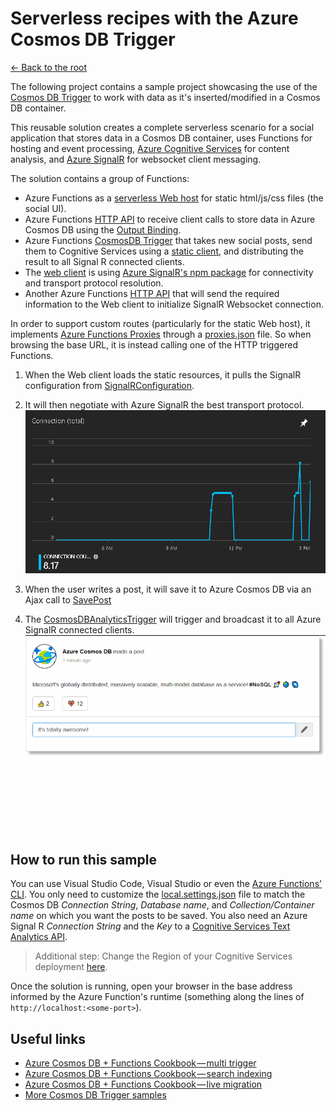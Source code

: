 # Serverless recipes with the Azure Cosmos DB Trigger
[<- Back to the root](../README.md)

The following project contains a sample project showcasing the use of the [Cosmos DB Trigger](https://docs.microsoft.com/azure/azure-functions/functions-bindings-cosmosdb#trigger) to work with data as it's inserted/modified in a Cosmos DB container. 

This reusable solution creates a complete serverless scenario for a social application that stores data in a Cosmos DB container, uses Functions for hosting and event processing, [Azure Cognitive Services](https://azure.microsoft.com/services/cognitive-services/) for content analysis, and [Azure SignalR](https://docs.microsoft.com/azure/azure-signalr/signalr-overview) for websocket client messaging.

The solution contains a group of Functions:

* Azure Functions as a [serverless Web host](./src/Functions/FileServer.cs) for static html/js/css files (the social UI). 
* Azure Functions [HTTP API](./src/Functions/SavePost.cs) to receive client calls to store data in Azure Cosmos DB using the [Output Binding](../cosmosdboutputbindings/README.md).
* Azure Functions [CosmosDB Trigger](./src/Functions/CosmosDBAnalyticsTrigger.cs) that takes new social posts, send them to Cognitive Services using a [static client](../cosmosdbstaticclient/README.md), and distributing the result to all Signal R connected clients.
* The [web client](./src/www/index.html) is using [Azure SignalR's npm package](https://www.npmjs.com/package/@aspnet/signalr) for connectivity and transport protocol resolution.
* Another Azure Functions [HTTP API](./src/Functions/SignalRConfiguration.cs) that will send the required information to the Web client to initialize SignalR Websocket connection.

In order to support custom routes (particularly for the static Web host), it implements [Azure Functions Proxies](https://docs.microsoft.com/azure/azure-functions/functions-proxies) through a [proxies.json](./src/proxies.json) file. So when browsing the base URL, it is instead calling one of the HTTP triggered Functions.

1. When the Web client loads the static resources, it pulls the SignalR configuration from [SignalRConfiguration](./src/Functions/SignalRConfiguration.cs).
2. It will then negotiate with Azure SignalR the best transport protocol.
![SignalR connections](./images/signalr.png)

3. When the user writes a post, it will save it to Azure Cosmos DB via an Ajax call to [SavePost](./src/Functions/SavePost.cs)

4. The [CosmosDBAnalyticsTrigger](./src/Functions/CosmosDBAnalyticsTrigger.cs) will trigger and broadcast it to all Azure SignalR connected clients.
![Posting social comments](./images/social.gif)


## How to run this sample

You can use Visual Studio Code, Visual Studio or even the [Azure Functions' CLI](https://github.com/Azure/azure-functions-core-tools). You only need to customize the [local.settings.json](./src/local.settings.json) file to match the Cosmos DB *Connection String*, *Database name*, and *Collection/Container name* on which you want the posts to be saved. You also need an Azure Signal R *Connection String* and the *Key* to a [Cognitive Services Text Analytics API](https://docs.microsoft.com/azure/cognitive-services/text-analytics/how-tos/text-analytics-how-to-access-key).

>Additional step: Change the Region of your Cognitive Services deployment [here](./src/Functions/CosmosDBAnalyticsTrigger.cs#L28).

Once the solution is running, open your browser in the base address informed by the Azure Function's runtime (something along the lines of `http://localhost:<some-port>`).

## Useful links

* [Azure Cosmos DB + Functions Cookbook — multi trigger](https://medium.com/@Ealsur/azure-cosmos-db-functions-cookbook-multi-trigger-f8938673de57)
* [Azure Cosmos DB + Functions Cookbook — search indexing](https://medium.com/@Ealsur/azure-cosmos-db-functions-cookbook-search-indexing-7059b7faa73f)
* [Azure Cosmos DB + Functions Cookbook — live migration](https://medium.com/@Ealsur/azure-cosmos-db-functions-cookbook-live-migration-18ca3e60fda1)
* [More Cosmos DB Trigger samples](https://docs.microsoft.com/azure/azure-functions/functions-bindings-cosmosdb#trigger---example)
